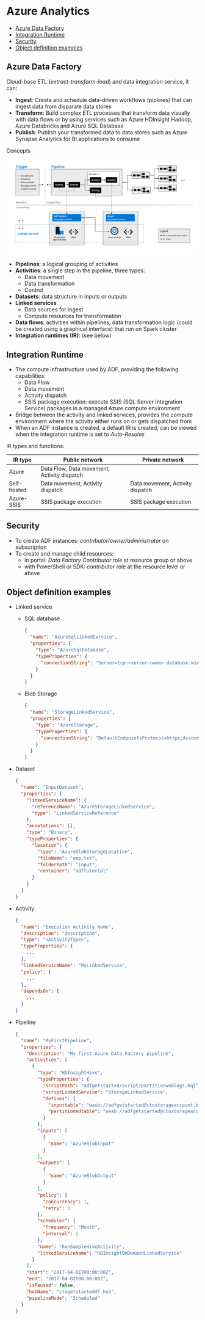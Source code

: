 # Azure Analytics

- [Azure Data Factory](#azure-data-factory)
- [Integration Runtime](#integration-runtime)
- [Security](#security)
- [Object definition examples](#object-definition-examples)

## Azure Data Factory

Cloud-base ETL (*extract-transform-load*) and data integration service, it can:

- **Ingest**: Create and schedule data-driven workflows (piplines) that can ingest data from disparate data stores
- **Transform**: Build complex ETL processes that transform data visually with data flows or by using services such as Azure HDInsight Hadoop, Azure Databricks and Azure SQL Database
- **Publish**: Publish your transformed data to data stores such as Azure Synapse Analytics for BI applications to consume

Concepts

![ADF Concepts](images/azure_adf-concepts.png)

- **Pipelines**: a logical grouping of activities
- **Activities**: a single step in the pipeline, three types:
  - Data movement
  - Data transformation
  - Control
- **Datasets**: data structure in inputs or outputs
- **Linked services**
  - Data sources for ingest
  - Compute resources for transformation
- **Data flows**: activities within pipelines, data transformation logic (could be created using a graphical interface) that run on Spark cluster
- **Integration runtimes (IR)**: (see below)


## Integration Runtime

- The compute infrastructure used by ADF, providing the following capabilities:
  - Data Flow
  - Data movement
  - Activity dispatch
  - SSIS package execution: execute SSIS (SQL Server Integration Service) packages in a managed Azure compute environment
- Bridge between the activity and linked services, provides the compute environment where the activity either runs on or gets dispatched from
- When an ADF instance is created, a default IR is created, can be viewed when the integration runtime is set to *Auto-Resolve*

IR types and functions:

| IR type     | Public network                              | Private network                  |
| ----------- | ------------------------------------------- | -------------------------------- |
| Azure       | Data Flow, Data movement, Activity dispatch |
| Self-hosted | Data movement, Activity dispatch            | Data movement, Activity dispatch |
| Azure-SSIS  | SSIS package execution                      | SSIS package execution           |


## Security

- To create ADF instances: *contributor/owner/administrator* on subscription
- To create and manage child resources:
  - in portal: *Data Factory Contributor* role at resource group or above
  - with PowerShell or SDK: *contributor* role at the resource level or above


## Object definition examples

- Linked service

  - SQL database

    ```json
    {
      "name": "AzureSqlLinkedService",
      "properties": {
        "type": "AzureSqlDatabase",
        "typeProperties": {
          "connectionString": "Server=tcp:<server-name>.database.windows.net,1433;Database=ctosqldb;User ID=ctesta-oneill;Password=P@ssw0rd;Trusted_Connection=False;Encrypt=True;Connection Timeout=30"
        }
      }
    }
    ```

  - Blob Storage

    ```json
    {
      "name": "StorageLinkedService",
      "properties": {
        "type": "AzureStorage",
        "typeProperties": {
          "connectionString": "DefaultEndpointsProtocol=https;AccountName=ctostorageaccount;AccountKey=<account-key>"
        }
      }
    }
    ```

- Dataset

  ```json
  {
    "name": "InputDataset",
    "properties": {
      "linkedServiceName": {
        "referenceName": "AzureStorageLinkedService",
        "type": "LinkedServiceReference"
      },
      "annotations": [],
      "type": "Binary",
      "typeProperties": {
        "location": {
          "type": "AzureBlobStorageLocation",
          "fileName": "emp.txt",
          "folderPath": "input",
          "container": "adftutorial"
        }
      }
    }
  }
  ```

- Activity

  ```json
  {
    "name": "Execution Activity Name",
    "description": "description",
    "type": "<ActivityType>",
    "typeProperties": {
      ...
    },
    "linkedServiceName": "MyLinkedService",
    "policy": {
      ...
    },
    "dependsOn": {
      ...
    }
  }
  ```

- Pipeline

  ```json
  {
    "name": "MyFirstPipeline",
    "properties": {
      "description": "My first Azure Data Factory pipeline",
      "activities": [
        {
          "type": "HDInsightHive",
          "typeProperties": {
            "scriptPath": "adfgetstarted/script/partitionweblogs.hql",
            "scriptLinkedService": "StorageLinkedService",
            "defines": {
              "inputtable": "wasb://adfgetstarted@ctostorageaccount.blob.core.windows.net/inputdata",
              "partitionedtable": "wasb://adfgetstarted@ctostorageaccount.blob.core.windows.net/partitioneddata"
            }
          },
          "inputs": [
            {
              "name": "AzureBlobInput"
            }
          ],
          "outputs": [
            {
              "name": "AzureBlobOutput"
            }
          ],
          "policy": {
            "concurrency": 1,
            "retry": 3
          },
          "scheduler": {
            "frequency": "Month",
            "interval": 1
          },
          "name": "RunSampleHiveActivity",
          "linkedServiceName": "HDInsightOnDemandLinkedService"
        }
      ],
      "start": "2017-04-01T00:00:00Z",
      "end": "2017-04-02T00:00:00Z",
      "isPaused": false,
      "hubName": "ctogetstarteddf_hub",
      "pipelineMode": "Scheduled"
    }
  }
  ```